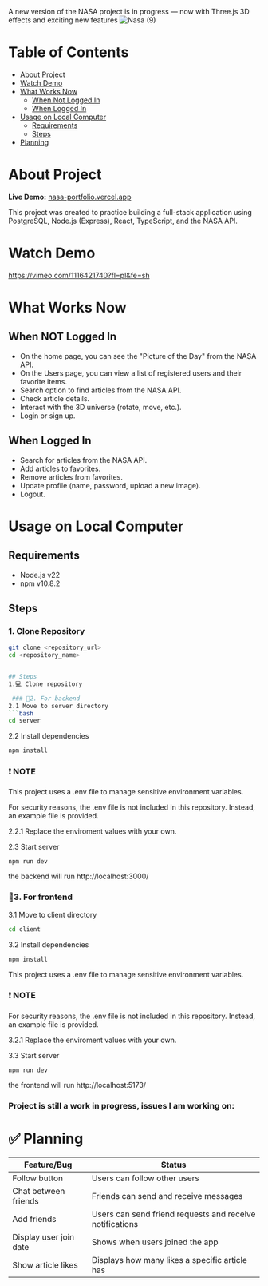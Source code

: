 A new version of the NASA project is in progress — now with Three.js 3D effects and exciting new features
![Nasa (9)](https://github.com/user-attachments/assets/dfec5262-c366-4532-b14b-21cbe06eabcf)
# Table of Contents

- [About Project](#about-project)
- [Watch Demo](#watch-demo)
- [What Works Now](#what-works-now)
  - [When Not Logged In](#when-not-logged-in)
  - [When Logged In](#when-logged-in)
- [Usage on Local Computer](#usage-on-local-computer)
  - [Requirements](#requirements)
  - [Steps](#steps)
- [Planning](#planning)

# About Project

**Live Demo:** [nasa-portfolio.vercel.app](https://nasa-portfolio.vercel.app/)

This project was created to practice building a full-stack application using PostgreSQL, Node.js (Express), React, TypeScript, and the NASA API.

# Watch Demo
https://vimeo.com/1116421740?fl=pl&fe=sh


# What Works Now

## When NOT Logged In
- On the home page, you can see the "Picture of the Day" from the NASA API.
- On the Users page, you can view a list of registered users and their favorite items.
- Search option to find articles from the NASA API.
- Check article details.
- Interact with the 3D universe (rotate, move, etc.).
- Login or sign up.

## When Logged In
- Search for articles from the NASA API.
- Add articles to favorites.
- Remove articles from favorites.
- Update profile (name, password, upload a new image).
- Logout.

# Usage on Local Computer

## Requirements
- Node.js v22
- npm v10.8.2

## Steps

### 1. Clone Repository
```bash
git clone <repository_url>
cd <repository_name>


## Steps
1.💻 Clone repository

 ### 🚀2. For backend
2.1 Move to server directory
```bash
cd server
```
2.2 Install dependencies
```bash
npm install
```
### ❗ NOTE
This project uses a .env file to manage sensitive environment variables. 

For security reasons, the .env file is not included in this repository. Instead, an example file is provided.

2.2.1 Replace the enviroment values with your own.
    
2.3 Start server
```
npm run dev
```
the backend will run http://localhost:3000/

 ### 🚀3. For frontend
3.1 Move to client directory
```bash
cd client
```
3.2 Install dependencies
```bash
npm install
```
This project uses a .env file to manage sensitive environment variables. 
### ❗ NOTE
For security reasons, the .env file is not included in this repository. Instead, an example file is provided.

3.2.1 Replace the enviroment values with your own.
  
3.3 Start server
```
npm run dev
```
the frontend will run http://localhost:5173/


### Project is still a work in progress, issues I am working on:

# ✅ Planning

| Feature/Bug | Status |
|-------------|--------|
| Follow button | Users can follow other users |
| Chat between friends | Friends can send and receive messages |
| Add friends | Users can send friend requests and receive notifications |
| Display user join date | Shows when users joined the app |
| Show article likes | Displays how many likes a specific article has |


